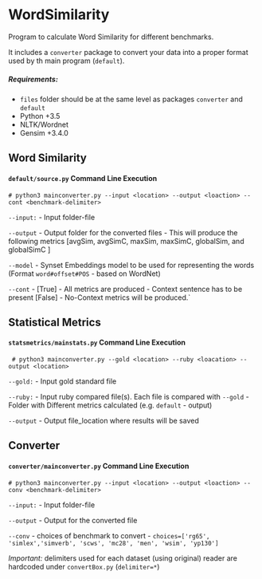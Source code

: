 # WordSimilarity
Program to calculate Word Similarity for different benchmarks.

It includes a  `converter` package to convert your data into a proper format used by th main program (`default`).

##### Requirements:
* `files` folder should be at the same level as packages `converter` and `default`
* Python +3.5
* NLTK/Wordnet
* Gensim +3.4.0

## Word Similarity
#### `default/source.py` Command Line Execution 

    # python3 mainconverter.py --input <location> --output <loaction> --cont <benchmark-delimiter>
    
`--input:` - Input folder-file
 
`--output` - Output folder for the converted files - This will produce the following metrics [avgSim, avgSimC, maxSim, maxSimC, globalSim, and globalSimC ]

`--model` - Synset Embeddings model to be used for representing the words (Format `word#offset#POS` - based on WordNet)

`--cont` - [True] - All metrics are produced - Context sentence has to be present
           [False] - No-Context metrics will be produced.`



## Statistical Metrics
#### `statsmetrics/mainstats.py` Command Line Execution 
     
     # python3 mainconverter.py --gold <location> --ruby <loacation> --output <location>
    
   `--gold:` - Input gold standard file
   
   `--ruby:` - Input ruby compared file(s). Each file is compared with `--gold` - Folder with Different metrics calculated (e.g. `default` - output)
   
   `--output` - Output file_location where results will be saved

## Converter

#### `converter/mainconverter.py` Command Line Execution 

    # python3 mainconverter.py --input <location> --output <loaction> --conv <benchmark-delimiter>
    
`--input:` - Input folder-file
 
`--output` - Output for the converted file

`--conv` - choices of benchmark to convert - `choices=['rg65', 'simlex','simverb', 'scws', 'mc28', 'men', 'wsim', 'yp130']`

*Important:* delimiters used for each dataset (using original) reader are hardcoded under `convertBox.py` (`delimiter=*`)